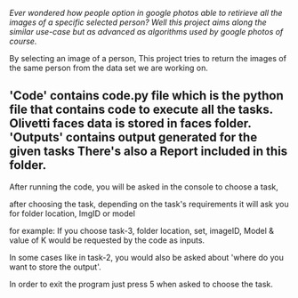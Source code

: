 _Ever wondered how people option in google photos able to retirieve all the images of a specific selected person?_
_Well this project aims along the similar use-case but as advanced as algorithms used by google photos of course._

By selecting an image of a person, This project tries to return the images of the same person from the data set we are working on. 


'Code' contains code.py file which is the python file that contains code to execute all the tasks.
Olivetti faces data is stored in faces folder.
'Outputs' contains output generated for the given tasks 
There's also a Report included in this folder.
-----------------------------------------------------------------------
After running the code, you will be asked in the console to choose a task,

after choosing the task, depending on the task's requirements it will ask you for folder location, ImgID or model

for example: If you choose task-3, folder location, set, imageID, Model & value of K would be requested by the code as inputs.

In some cases like in task-2, you would also be asked about 'where do you want to store the output'.

In order to exit the program just press 5 when asked to choose the task.
